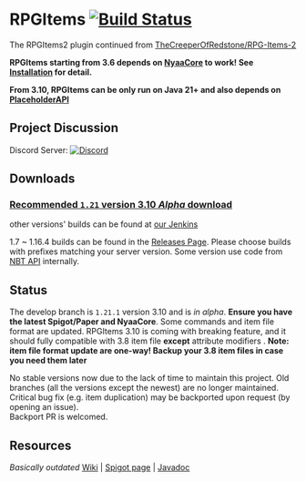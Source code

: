 # RPGItems [![Build Status](https://ci.nyaacat.com/job/RPGItems-reloaded/job/1.17/badge/icon)](https://ci.nyaacat.com/job/RPGItems-reloaded/job/1.17/)

The RPGItems2 plugin continued from [TheCreeperOfRedstone/RPG-Items-2](https://github.com/TheCreeperOfRedstone/RPG-Items-2)

**RPGItems starting from 3.6 depends on [NyaaCore](https://github.com/NyaaCat/NyaaCore) to work! See [Installation](https://nyaacat.github.io/RPGItems-wiki/#/en-us/installation) for detail.**

**From 3.10, RPGItems can be only run on Java 21+ and also depends on [PlaceholderAPI](https://www.spigotmc.org/resources/placeholderapi.6245/)**

## Project Discussion

Discord Server: [![Discord](https://img.shields.io/discord/486394125206421524.svg?logo=discord&link=https%3A%2F%2Fdiscord.gg%QeVy8Yd)](https://discord.gg/QeVy8Yd)

## Downloads

### [Recommended `1.21` version 3.10 *Alpha* download](https://ci.nyaacat.com/job/RPGItems-reloaded/job/main/)

other versions' builds can be found at [our Jenkins](https://ci.nyaacat.com/job/RPGItems-reloaded/)

1.7 ~ 1.16.4 builds can be found in the [Releases Page](https://github.com/NyaaCat/RPGItems-reloaded/releases).
Please choose builds with prefixes matching your server version. Some version use code from [NBT API](https://www.spigotmc.org/resources/item-entity-tile-nbt-api.7939/) internally.

## Status

The develop branch is `1.21.1` version 3.10 and is *in alpha*. **Ensure you have the latest Spigot/Paper and NyaaCore**. Some commands and item file format are updated. 
RPGItems 3.10 is coming with breaking feature, and it should fully compatible with 3.8 item file **except** attribute modifiers . 
**Note: item file format update are one-way! Backup your 3.8 item files in case you need them later**

No stable versions now due to the lack of time to maintain this project.
Old branches (all the versions except the newest) are no longer maintained.  
Critical bug fix (e.g. item duplication) may be backported upon request (by opening an issue).  
Backport PR is welcomed.

## Resources
_Basically outdated_
[Wiki](https://nyaacat.github.io/RPGItems-wiki/#/) | [Spigot page](https://www.spigotmc.org/resources/rpgitems.17549/) | [Javadoc](https://ci.nyaacat.com/javadocs/rpgitems-3.8-SNAPSHOT/)
